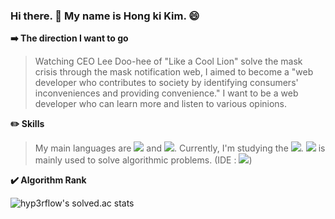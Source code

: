 ### Hi there. 👋 My name is Hong ki Kim. 😄


 **➡️ The direction I want to go**

>Watching CEO Lee Doo-hee of "Like a Cool Lion" solve the mask crisis through the mask notification web, I aimed to become a "web developer who contributes to society by identifying consumers' inconveniences and providing convenience." I want to be a web developer who can learn more and listen to various opinions.


 **✏️ Skills**

>My main languages are <img src="https://img.shields.io/badge/Java-007396?style=flat-square&logo=Java&logoColor=white"/> and <img src="https://img.shields.io/badge/C++-00599C?style=flat-square&logo=C++&logoColor=white"/>. Currently, I'm studying the <img src="https://img.shields.io/badge/Spring-6DB33F?style=flat-square&logo=Spring&logoColor=white"/>. <img src="https://img.shields.io/badge/C++-00599C?style=flat-square&logo=C++&logoColor=white"/> is mainly used to solve algorithmic problems. (IDE : <img src="https://img.shields.io/badge/Visual Studio-5C2D91?style=flat-square&logo=Visual Studio&logoColor=white"/>)
>


**✔️ Algorithm Rank**

<!--[![Solved.ac프로필](http://mazassumnida.wtf/api/v2/generate_badge?boj=rlaghdrl333)](https://solved.ac/rlaghdrl333)-->
![hyp3rflow's solved.ac stats](https://github-readme-solvedac.hyp3rflow.vercel.app/api/?handle=rlaghdrl333)
